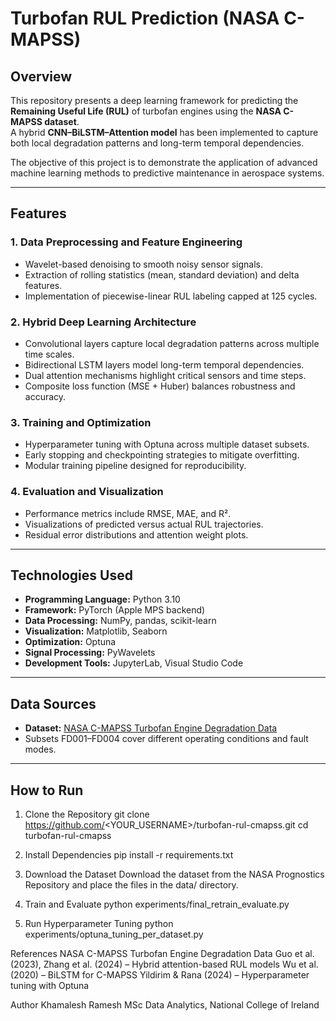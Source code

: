 # Turbofan RUL Prediction (NASA C-MAPSS)

## Overview
This repository presents a deep learning framework for predicting the **Remaining Useful Life (RUL)** of turbofan engines using the **NASA C-MAPSS dataset**.  
A hybrid **CNN–BiLSTM–Attention model** has been implemented to capture both local degradation patterns and long-term temporal dependencies.  

The objective of this project is to demonstrate the application of advanced machine learning methods to predictive maintenance in aerospace systems.

---

## Features

### 1. Data Preprocessing and Feature Engineering
- Wavelet-based denoising to smooth noisy sensor signals.  
- Extraction of rolling statistics (mean, standard deviation) and delta features.  
- Implementation of piecewise-linear RUL labeling capped at 125 cycles.  

### 2. Hybrid Deep Learning Architecture
- Convolutional layers capture local degradation patterns across multiple time scales.  
- Bidirectional LSTM layers model long-term temporal dependencies.  
- Dual attention mechanisms highlight critical sensors and time steps.  
- Composite loss function (MSE + Huber) balances robustness and accuracy.  

### 3. Training and Optimization
- Hyperparameter tuning with Optuna across multiple dataset subsets.  
- Early stopping and checkpointing strategies to mitigate overfitting.  
- Modular training pipeline designed for reproducibility.  

### 4. Evaluation and Visualization
- Performance metrics include RMSE, MAE, and R².  
- Visualizations of predicted versus actual RUL trajectories.  
- Residual error distributions and attention weight plots.  

---

## Technologies Used
- **Programming Language:** Python 3.10  
- **Framework:** PyTorch (Apple MPS backend)  
- **Data Processing:** NumPy, pandas, scikit-learn  
- **Visualization:** Matplotlib, Seaborn  
- **Optimization:** Optuna  
- **Signal Processing:** PyWavelets  
- **Development Tools:** JupyterLab, Visual Studio Code  

---

## Data Sources
- **Dataset:** [NASA C-MAPSS Turbofan Engine Degradation Data](https://data.nasa.gov/dataset/C-MAPSS/)  
- Subsets FD001–FD004 cover different operating conditions and fault modes.  

---

## How to Run

1. Clone the Repository
git clone https://github.com/<YOUR_USERNAME>/turbofan-rul-cmapss.git
cd turbofan-rul-cmapss


2. Install Dependencies
pip install -r requirements.txt


3. Download the Dataset
Download the dataset from the NASA Prognostics Repository and place the files in the data/ directory.

4. Train and Evaluate
python experiments/final_retrain_evaluate.py


5. Run Hyperparameter Tuning
python experiments/optuna_tuning_per_dataset.py


References
NASA C-MAPSS Turbofan Engine Degradation Data
Guo et al. (2023), Zhang et al. (2024) – Hybrid attention-based RUL models
Wu et al. (2020) – BiLSTM for C-MAPSS
Yildirim & Rana (2024) – Hyperparameter tuning with Optuna

Author
Khamalesh Ramesh
MSc Data Analytics, National College of Ireland
